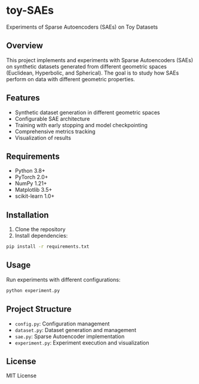 # toy-SAEs
Experiments of Sparse Autoencoders (SAEs) on Toy Datasets

## Overview
This project implements and experiments with Sparse Autoencoders (SAEs) on synthetic datasets generated from different geometric spaces (Euclidean, Hyperbolic, and Spherical). The goal is to study how SAEs perform on data with different geometric properties.

## Features
- Synthetic dataset generation in different geometric spaces
- Configurable SAE architecture
- Training with early stopping and model checkpointing
- Comprehensive metrics tracking
- Visualization of results

## Requirements
- Python 3.8+
- PyTorch 2.0+
- NumPy 1.21+
- Matplotlib 3.5+
- scikit-learn 1.0+

## Installation
1. Clone the repository
2. Install dependencies:
```bash
pip install -r requirements.txt
```

## Usage
Run experiments with different configurations:
```bash
python experiment.py
```

## Project Structure
- `config.py`: Configuration management
- `dataset.py`: Dataset generation and management
- `sae.py`: Sparse Autoencoder implementation
- `experiment.py`: Experiment execution and visualization

## License
MIT License
